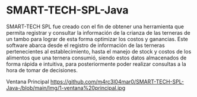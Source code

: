 # SMART-TECH-SPL-Java
SMART-TECH SPL fue creado con el fin de obtener una herramienta que permita registrar y consultar la información de la crianza de las terneras de un tambo para lograr de esta forma optimizar los costos y ganancias. Este software abarca desde el registro de información de las terneras pertenecientes al establecimiento, hasta el manejo de stock y costos de los alimentos que una ternera consumió, siendo estos datos almacenados de forma rápida e intuitiva, para posteriormente poder realizar consultas a la hora de tomar de decisiones.


Ventana Principal
https://github.com/m4rc3l04mar0/SMART-TECH-SPL-Java-/blob/main/Img/1-ventana%20principal.jpg
